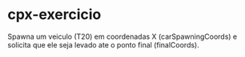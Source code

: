 # cpx-exercicio

Spawna um veiculo (T20) em coordenadas X (carSpawningCoords) e solicita que ele seja levado ate o ponto final (finalCoords).